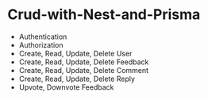 # Crud-with-Nest-and-Prisma

- Authentication
- Authorization
- Create, Read, Update, Delete User
- Create, Read, Update, Delete Feedback
- Create, Read, Update, Delete Comment
- Create, Read, Update, Delete Reply
- Upvote, Downvote Feedback
